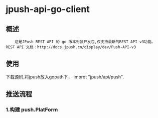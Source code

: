 jpush-api-go-client
===================

概述
----------------------------------- 
        这是JPush REST API 的 go 版本封装开发包,仅支持最新的REST API v3功能。 REST API 文档：http://docs.jpush.cn/display/dev/Push-API-v3
  

使用  
----------------------------------- 
   下载源码,将jpush放入gopath下， improt "jpush/api/push".
   
   
推送流程  
----------------------------------- 
### 1.构建 push.PlatForm
    
   
   

  


